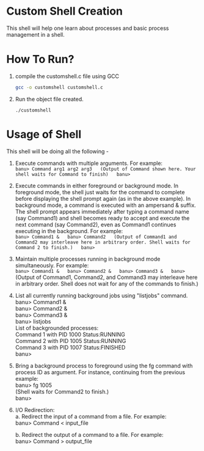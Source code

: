 # Custom Shell Creation
This shell will help one learn about processes and basic process management in a shell.

How To Run?  
===========  
1. compile the customshell.c file using GCC  
   ```sh
   gcc -o customshell customshell.c  
   ```
2. Run the object file created.  
   ```
   ./customshell  
   ```


Usage of Shell  
==============  
This shell will be doing all the following -

1. Execute commands with multiple arguments. For example:  
		```
		banu> Command arg1 arg2 arg3  
		(Output of Command shown here. Your shell waits for Command to finish)  
		banu>  
		```
	
2. Execute commands in either foreground or background mode. In foreground mode, the shell just waits for the command to complete before displaying the shell prompt again (as in the above example). In background mode, a command is executed with an ampersand & suffix. The shell prompt appears immediately after typing a command name (say Command1) and shell becomes ready to accept and execute the next command (say Command2), even as Command1 continues executing in the background. For example:  
		```
		banu> Command1 &  
		banu> Command2  
		(Output of Command1 and Command2 may interleave here in arbitrary order. Shell waits for Command 2 to finish.)  
		banu>  
		```
		
3. Maintain multiple processes running in background mode simultaneously. For example:  
		```
		banu> Command1 &  
		banu> Command2 &  
		banu> Command3 &  
		banu>   
		```
		(Output of Command1, Command2, and Command3 may interleave here in arbitrary order. Shell does not wait for any of the commands to finish.)  

		
4. List all currently running background jobs using "listjobs" command.  
		banu> Command1 &  
		banu> Command2 &  
		banu> Command3 &  
		banu> listjobs  
		List of backgrounded processes:  
		Command 1 with PID 1000 Status:RUNNING  
		Command 2 with PID 1005 Status:RUNNING  
		Command 3 with PID 1007 Status:FINISHED  
		banu>  
		
5. Bring a background process to foreground using the fg command with process ID as argument. For instance, continuing from the previous example:  
		banu> fg 1005  
		(Shell waits for Command2 to finish.)  
		banu>  

6. I/O Redirection:  
	a. Redirect the input of a command from a file. For example:  
		banu> Command < input_file  
		
	b. Redirect the output of a command to a file. For example:  
		banu> Command > output_file